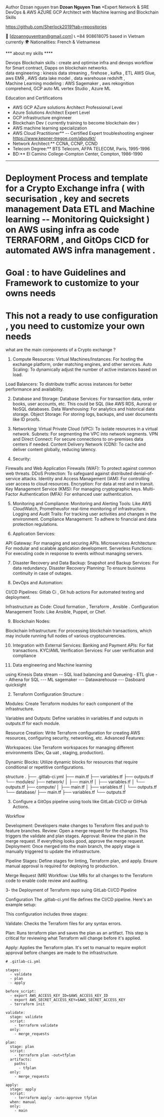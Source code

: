 

Author Dzoan nguyen tran 
**Dzoan Nguyen Tran**
*Expert Network & SRE DevOps & AWS AZURE GCP Architect with Machine learning and Blockchain Skills 

https://github.com/Sherlock2019?tab=repositories

📧 [dzoannguyentran@gmail.com]
📞 +84 908618075 based in  Vietnam currently
🌍 Nationalities: French & Vietnamese



*** about my skills **** 

Devops Blockchain skills : create and optimise infra and devops workflow for Smart contract, Dapps on  blockchain networks.  
data engineering : kinesis data streaning , firehose , kafka , ETL AWS Glue, aws EMR ,  AWS data lake model , data warehouse redshift ,   
Machine Learning  modeling : AWS Sagemaker , aws rekognition comprehend,  GCP auto ML vertex Studio , Azure ML  

Education and Certifications

- AWS GCP AZure solutions Architect Professional Level
- Azure Solutions Architect  Expert Level
- GCP infrastructure enginneer  
- Blockchain Dev ( currently training to become blockchain dev ) 
- AWS machine learning specialization
- AWS Cloud Practitioner**
-- Certified Expert troubleshooting engineer  https://www.kepner-tregoe.com/aboutkt/ 
- Network Architect:** CCNA, CCNP, CCND
- Telecom Degree:** BTS Telecom, AFPA TELECOM, Paris, 1995-1996
- BD:** El Camino College-Compton Center, Compton, 1986-1990

*******************************************************************


#    Deployment Process and template  for a Crypto Exchange infra (  with  securisation , key  and secrets management  Data ETL and Machine learning -- Monitoring Quicksight  ) on AWS  using  infra as code TERRAFORM , and GitOps  CICD for automated AWS infra management .

#  Goal : to have Guidelines and Framework to customize to your owns needs 
#  This not a ready to use configuration , you need to customize your own needs 


what are the main components of a Crypto exchange ? 

1. Compute Resources:
Virtual Machines/Instances: For hosting the exchange platform, order matching engines, and other services.
Auto Scaling: To dynamically adjust the number of active instances based on load.

Load Balancers: To distribute traffic across instances for better performance and availability.

2. Database and Storage:
Database Services: For transaction data, order books, user accounts, etc. This could be SQL (like AWS RDS, Aurora) or NoSQL databases.
Data Warehousing: For analytics and historical data storage.
Object Storage: For storing logs, backups, and user documents like ID proofs.

3. Networking:
Virtual Private Cloud (VPC): To isolate resources in a virtual network.
Subnets: For segmenting the VPC into network segments.
VPN and Direct Connect: For secure connections to on-premises data centers if needed.
Content Delivery Network (CDN): To cache and deliver content globally, reducing latency.

4. Security:

Firewalls and Web Application Firewalls (WAF): To protect against common web threats.
DDoS Protection: To safeguard against distributed denial-of-service attacks.
Identity and Access Management (IAM): For controlling user access to cloud resources.
Encryption: For data at rest and in transit.
Key Management Service (KMS): For managing cryptographic keys.
Multi-Factor Authentication (MFA): For enhanced user authentication.

5. Monitoring and Compliance:
Monitoring and Alerting Tools: Like AWS CloudWatch, Prometheusfor real-time monitoring of infrastructure.
Logging and Audit Trails: For tracking user activities and changes in the environment.
Compliance Management: To adhere to financial and data protection regulations.


6. Application Services:

API Gateway: For managing and securing APIs.
Microservices Architecture: For modular and scalable application development.
Serverless Functions: For executing code in response to events without managing servers.

7. Disaster Recovery and Data Backup:
Snapshot and Backup Services: For data redundancy.
Disaster Recovery Planning: To ensure business continuity in case of outages.

8. DevOps and Automation:

CI/CD Pipelines: Gitlab Ci , Git hub actions  For automated testing and deployment.

Infrastructure as Code:  Cloud formation , Terraform , Ansible .
Configuration Management Tools: Like Ansible, Puppet, or Chef.


9. Blockchain Nodes:

Blockchain Infrastructure: For processing blockchain transactions, which may include running full nodes of various cryptocurrencies.

10. Integration with External Services:
Banking and Payment APIs: For fiat transactions.
KYC/AML Verification Services: For user verification and compliance


10. Data engineering and Machine learning
 
using  Kinesis Data stream -- SQL load balancing and Queueing - ETL glue -- Athena for SQL --- ML sagemaker --- Datawarehouse --- Dasboard quicksight 





2. Terraform Configuration Structure :


Modules: Create Terraform modules for each component of the infrastructure.

Variables and Outputs: Define variables in variables.tf and outputs in outputs.tf for each module.

Resource Creation: Write Terraform configuration for creating AWS resources, configuring security, networking, etc.
Advanced Features:

Workspaces: Use Terraform workspaces for managing different environments (Dev, Qa uat , staging, production).

Dynamic Blocks: Utilize dynamic blocks for resources that require conditional or repetitive configurations.


structure 
.
├── .gitlab-ci.yml
├── main.tf
├── variables.tf
├── outputs.tf
└── modules/
    ├── network/
    │   ├── main.tf
    │   ├── variables.tf
    │   └── outputs.tf
    ├── compute/
    │   ├── main.tf
    │   ├── variables.tf
    │   └── outputs.tf
    └── database/
        ├── main.tf
        ├── variables.tf
        └── outputs.tf


3. Configure a GitOps pipeline using tools like GitLab CI/CD or GitHub Actions.



Workflow

Development: Developers make changes to Terraform files and push to feature branches.
Review: Open a merge request for the changes. This triggers the validate and plan stages.
Approval: Review the plan in the merge request. If everything looks good, approve the merge request.
Deployment: Once merged into the main branch, the apply stage is manually triggered to update the infrastructure.


Pipeline Stages: Define stages for linting, Terraform plan, and apply. 
Ensure manual approval is required for deploying to production.

Merge Request (MR) Workflow: Use MRs for all changes to the Terraform code to enable code review and auditing.





3-  the  Deployment of  Terraform  repo suing GitLab CI/CD Pipeline

Configuration
The .gitlab-ci.yml file defines the CI/CD pipeline. Here's an example setup:

This configuration includes three stages:

Validate: Checks the Terraform files for any syntax errors.


Plan: Runs terraform plan and saves the plan as an artifact. This step is critical for reviewing what Terraform will change before it's applied.

Apply: Applies the Terraform plan. It's set to manual to require explicit approval before changes are made to the infrastructure.


```
# .gitlab-ci.yml

stages:
  - validate
  - plan
  - apply

before_script:
  - export AWS_ACCESS_KEY_ID=$AWS_ACCESS_KEY_ID
  - export AWS_SECRET_ACCESS_KEY=$AWS_SECRET_ACCESS_KEY
  - terraform init

validate:
  stage: validate
  script:
    - terraform validate
  only:
    - merge_requests

plan:
  stage: plan
  script:
    - terraform plan -out=tfplan
  artifacts:
    paths:
      - tfplan
  only:
    - merge_requests

apply:
  stage: apply
  script:
    - terraform apply -auto-approve tfplan
  when: manual
  only:
    - main

```






